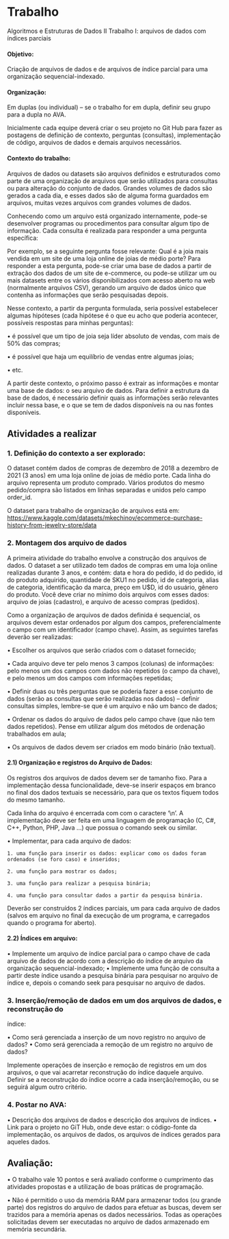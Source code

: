 # Trabalho
Algoritmos e Estruturas de Dados II
Trabalho I: arquivos de dados com índices parciais

#### Objetivo:
Criação de arquivos de dados e de arquivos de índice parcial para uma organização sequencial-indexado.

#### Organização:
Em duplas (ou individual) – se o trabalho for em dupla, definir seu grupo para a dupla no AVA.

Inicialmente cada equipe deverá criar o seu projeto no Git Hub para fazer as postagens de
definição de contexto, perguntas (consultas), implementação de código, arquivos de dados e
demais arquivos necessários.

#### Contexto do trabalho:
Arquivos de dados ou datasets são arquivos definidos e estruturados como parte de uma
organização de arquivos que serão utilizados para consultas ou para alteração do conjunto de
dados. Grandes volumes de dados são gerados a cada dia, e esses dados são de alguma forma
guardados em arquivos, muitas vezes arquivos com grandes volumes de dados.

Conhecendo como um arquivo está organizado internamente, pode-se desenvolver programas ou
procedimentos para consultar algum tipo de informação. Cada consulta é realizada para
responder a uma pergunta específica:

Por exemplo, se a seguinte pergunta fosse relevante: Qual é a joia mais vendida em um
site de uma loja online de joias de médio porte? Para responder a esta pergunta, pode-se criar
uma base de dados a partir de extração dos dados de um site de e-commerce, ou pode-se utilizar
um ou mais datasets entre os vários disponibilizados com acesso aberto na web (normalmente
arquivos CSV), gerando um arquivo de dados único que contenha as informações que serão
pesquisadas depois.

Nesse contexto, a partir da pergunta formulada, seria possível estabelecer algumas hipóteses
(cada hipótese é o que eu acho que poderia acontecer, possíveis respostas para minhas
perguntas):

• é possível que um tipo de joia seja líder absoluto de vendas, com mais de 50% das compras;

• é possível que haja um equilíbrio de vendas entre algumas joias;

• etc.

A partir deste contexto, o próximo passo é extrair as informações e montar uma base de dados: o
seu arquivo de dados. Para definir a estrutura da base de dados, é necessário definir quais as
informações serão relevantes incluir nessa base, e o que se tem de dados disponíveis na ou nas
fontes disponíveis. 

## Atividades a realizar

### 1. Definição do contexto a ser explorado:

O dataset contém dados de compras de dezembro de 2018 a dezembro de 2021 (3 anos) em uma
loja online de joias de médio porte. Cada linha do arquivo representa um produto comprado.
Vários produtos do mesmo pedido/compra são listados em linhas separadas e unidos pelo campo
order_id.

O dataset para trabalho de organização de arquivos está em:
https://www.kaggle.com/datasets/mkechinov/ecommerce-purchase-history-from-jewelry-store/data

### 2. Montagem dos arquivo de dados
A primeira atividade do trabalho envolve a construção dos arquivos de dados. O dataset a ser
utilizado tem dados de compras em uma loja online realizadas durante 3 anos, e contém: data e
hora do pedido, id do pedido, id do produto adquirido, quantidade de SKU1
 no pedido, id de
categoria, alias de categoria, identificação da marca, preço em U$D, id do usuário, gênero do
produto. Você deve criar no mínimo dois arquivos com esses dados: arquivo de joias
(cadastro), e arquivo de acesso compras (pedidos).

Como a organização de arquivos de dados definida é sequencial, os arquivos devem estar
ordenados por algum dos campos, preferencialmente o campo com um identificador (campo
chave). Assim, as seguintes tarefas deverão ser realizadas:

• Escolher os arquivos que serão criados com o dataset fornecido;

• Cada arquivo deve ter pelo menos 3 campos (colunas) de informações: pelo menos um dos campos com dados não repetidos (o campo da chave), e pelo menos um dos campos com informações repetidas;

• Definir duas ou três perguntas que se poderia fazer a esse conjunto de dados (serão as consultas que serão realizadas nos dados) – definir consultas simples, lembre-se que é um arquivo e não um banco de dados;

• Ordenar os dados do arquivo de dados pelo campo chave (que não tem dados repetidos). Pense em utilizar algum dos métodos de ordenação trabalhados em aula;

• Os arquivos de dados devem ser criados em modo binário (não textual).

#### 2.1) Organização e registros do Arquivo de Dados:

Os registros dos arquivos de dados devem ser de tamanho fixo. Para a implementação dessa
funcionalidade, deve-se inserir espaços em branco no final dos dados textuais se necessário, para
que os textos fiquem todos do mesmo tamanho.

Cada linha do arquivo é encerrada com com o caractere ‘\n’. A implementação deve ser feita em
uma linguagem de programação (C, C#, C++, Python, PHP, Java ...) que possua o comando seek
ou similar.

• Implementar, para cada arquivo de dados:

    1. uma função para inserir os dados: explicar como os dados foram ordenados (se foro caso) e inseridos;
    
    2. uma função para mostrar os dados;
    
    3. uma função para realizar a pesquisa binária;
    
    4. uma função para consultar dados a partir da pesquisa binária.

Deverão ser construídos 2 índices parciais, um para cada arquivo de dados (salvos em arquivo
no final da execução de um programa, e carregados quando o programa for aberto).

#### 2.2) Índices em arquivo:

• Implemente um arquivo de índice parcial para o campo chave de cada arquivo de dados
de acordo com a descrição do índice de arquivo da organização sequencial-indexado;
• Implemente uma função de consulta a partir deste índice usando a pesquisa binária
para pesquisar no arquivo de índice e, depois o comando seek para pesquisar no arquivo
de dados.

### 3. Inserção/remoção de dados em um dos arquivos de dados, e reconstrução do
índice:

• Como será gerenciada a inserção de um novo registro no arquivo de dados?
• Como será gerenciada a remoção de um registro no arquivo de dados?

Implemente operações de inserção e remoção de registros em um dos arquivos, o que vai
acarretar reconstrução do índice daquele arquivo. Definir se a reconstrução do índice ocorre a
cada inserção/remoção, ou se seguirá algum outro critério.

### 4. Postar no AVA:

• Descrição dos arquivos de dados e descrição dos arquivos de índices.
• Link para o projeto no GiT Hub, onde deve estar: o código-fonte da implementação, os arquivos de dados, os arquivos de índices gerados para aqueles dados.

## Avaliação:

• O trabalho vale 10 pontos e será avaliado conforme o cumprimento das atividades propostas e a utilização de boas práticas de programação.

• Não é permitido o uso da memória RAM para armazenar todos (ou grande parte) dos registros do arquivo de dados para efetuar as buscas, devem ser trazidos para a memória apenas os dados necessários. Todas as operações solicitadas devem ser executadas no arquivo de dados armazenado em memória secundária.
